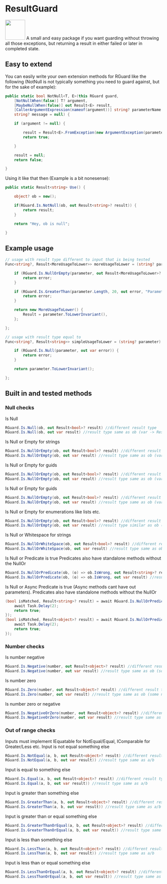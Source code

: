 # ResultGuard
<img src='[figure/rstudio.png](https://github.com/MarvinDrude/ResultGuard/blob/master/ResultGuard/Resources/icon.png)' width='64'>
A small and easy package if you want guarding without throwing all those exceptions, but returning a result in either failed or later in completed state.

## Easy to extend
You can easily write your own extension methods for RGuard like the following (NotNull is not typically something you need to guard against, but for the sake of example):
```csharp
public static bool NotNull<T, E>(this RGuard guard,
    [NotNullWhen(false)] T? argument,
    [MaybeNullWhen(false)] out Result<E> result,
    [CallerArgumentExpression(nameof(argument))] string? parameterName = null,
    string? message = null) {

    if (argument != null) {

        result = Result<E>.FromException(new ArgumentException(parameterName, message));
        return true;

    }

    result = null;
    return false;

}
```

Using it like that then (Example is a bit nonesense):
```csharp
public static Result<string> Use() {

    object? ob = new();

    if(RGuard.Is.NotNull(ob, out Result<string>? result)) {
        return result;
    }

    return "Hey, ob is null";

}
```

## Example usage
```csharp
// usage with result type different to input that is being tested
Func<string?, Result<MoreUsageToLower>> moreUsageToLower = (string? parameter) => {

    if (RGuard.Is.NullOrEmpty(parameter, out Result<MoreUsageToLower>? error)) {
        return error;
    }

    if (RGuard.Is.GreaterThan(parameter.Length, 20, out error, "ParameterName", "Parameter is longer than 20 characters.")) {
        return error;
    }

    return new MoreUsageToLower() {
        Result = parameter.ToLowerInvariant(),
    };

};

// usage with result type equal to 
Func<string?, Result<string>> simpleUsageToLower = (string? parameter) => {

    if (RGuard.Is.Null(parameter, out var error)) {
        return error;
    }

    return parameter.ToLowerInvariant();

};
```

## Built in and tested methods
### Null checks
Is Null
```csharp
RGuard.Is.Null(ob, out Result<bool>? result) //different result type
RGuard.Is.Null(ob, out var result) //result type same as ob (var -> Result<object>? if ob was object)
```
Is Null or Empty for strings
```csharp
RGuard.Is.NullOrEmpty(ob, out Result<bool>? result) //different result type
RGuard.Is.NullOrEmpty(ob, out var result) //result type same as ob (var -> Result<string>? if ob is string)
```
Is Null or Empty for guids
```csharp
RGuard.Is.NullOrEmpty(ob, out Result<bool>? result) //different result type
RGuard.Is.NullOrEmpty(ob, out var result) //result type same as ob (var -> Result<Guid>? if ob is guid)
```
Is Null or Empty for guids
```csharp
RGuard.Is.NullOrEmpty(ob, out Result<bool>? result) //different result type
RGuard.Is.NullOrEmpty(ob, out var result) //result type same as ob (var -> Result<Guid>? if ob is guid)
```
Is Null or Empty for enumerations like lists etc.
```csharp
RGuard.Is.NullOrEmpty(ob, out Result<bool>? result) //different result type
RGuard.Is.NullOrEmpty(ob, out var result) //result type similar as ob (var -> Result<IEnumerable<T>>)
```
Is Null or Whitespace for strings
```csharp
RGuard.Is.NullOrWhiteSpace(ob, out Result<bool>? result) //different result type
RGuard.Is.NullOrWhiteSpace(ob, out var result) //result type same as ob
```
Is Null or Predicate is true
Predicates also have standalone methods without the NullOr
```csharp
RGuard.Is.NullOrPredicate(ob, (o) => ob.IsWrong, out Result<string>? result) //different result type
RGuard.Is.NullOrPredicate(ob, (o) => ob.IsWrong, out var result) //result type same as ob
```
Is Null or Async Predicate is true (Async methods cant have out parameters).
Predicates also have standalone methods without the NullOr
```csharp
(bool isMatched, Result<string>? result) = await RGuard.Is.NullOrPredicateAsync<object, string>(ob, async (o) => {
    await Task.Delay(2);
    return true;
});
(bool isMatched, Result<object>? result) = await RGuard.Is.NullOrPredicateAsync(ob, async (o) => {
    await Task.Delay(2);
    return true;
});
```
### Number checks
Is number negative
```csharp
RGuard.Is.Negative(number, out Result<object>? result) //different result type
RGuard.Is.Negative(number, out var result) //result type same as ob (some number type like long etc)
```
Is number zero
```csharp
RGuard.Is.Zero(number, out Result<object>? result) //different result type
RGuard.Is.Zero(number, out var result) //result type same as ob (some number type like long etc)
```
Is number zero or negative
```csharp
RGuard.Is.NegativeOrZero(number, out Result<object>? result) //different result type
RGuard.Is.NegativeOrZero(number, out var result) //result type same as ob (some number type like long etc)
```
### Out of range checks
Inputs must implement IEquatable<T> for NotEqual/Equal, IComparable<T> for Greater/Less etc.
Input is not equal something else
```csharp
RGuard.Is.NotEqual(a, b, out Result<object>? result) //different result type
RGuard.Is.NotEqual(a, b, out var result)) //result type same as a/b
```
Input is equal to something else
```csharp
RGuard.Is.Equal(a, b, out Result<object>? result) //different result type
RGuard.Is.Equal(a, b, out var result)) //result type same as a/b
```
Input is greater than something else
```csharp
RGuard.Is.GreaterThan(a, b, out Result<object>? result) //different result type
RGuard.Is.GreaterThan(a, b, out var result)) //result type same as a/b
```
Input is greater than or equal something else
```csharp
RGuard.Is.GreaterThanOrEqual(a, b, out Result<object>? result) //different result type
RGuard.Is.GreaterThanOrEqual(a, b, out var result)) //result type same as a/b
```
Input is less than something else
```csharp
RGuard.Is.LessThan(a, b, out Result<object>? result) //different result type
RGuard.Is.LessThan(a, b, out var result)) //result type same as a/b
```
Input is less than or equal something else
```csharp
RGuard.Is.LessThanOrEqual(a, b, out Result<object>? result) //different result type
RGuard.Is.LessThanOrEqual(a, b, out var result)) //result type same as a/b
```
